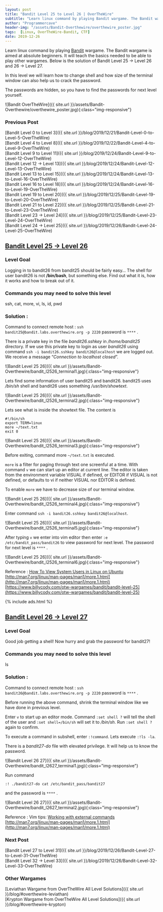 ```yaml
---
layout: post
title: "Bandit Level 25 to Level 26 | OverTheWire"
subtitle: "Learn linux command by playing Bandit wargame. The Bandit wargame is aimed at absolute beginners. It will teach the basics needed to be able to play other wargames. Below is the solution of Bandit Level 25 → Level 26 and 26 → Level 27. In this level we will learn how to change shell and how size of the terminal window can also help us to crack the password. The passwords are hidden, so you have to find the passwords for next level yourself."
author: "Programmercave"
header-img: "/assets/Bandit-Overthewire/overthewire_poster.jpg"
tags:  [Linux, OverTheWire-Bandit, CTF]
date: 2019-12-26
---
```


Learn linux command by playing [Bandit](https://overthewire.org/wargames/bandit/) wargame. The Bandit wargame is aimed at absolute beginners. It will teach the basics needed to be able to play other wargames. Below is the solution of Bandit Level 25 → Level 26 and 26 → Level 27. 

In this level we will learn how to change shell and how size of the terminal window can also help us to crack the password. 

The passwords are hidden, so you have to find the passwords for next level yourself.

![Bandit OverTheWire]({{ site.url }}/assets/Bandit-Overthewire/overthewire_poster.jpg){:class="img-responsive"}

### Previous Post

[Bandit Level 0 to Level 3]({{ site.url }}/blog/2019/12/21/Bandit-Level-0-to-Level-5-OverTheWire)<br/>
[Bandit Level 4 to Level 8]({{ site.url }}/blog/2019/12/22/Bandit-Level-4-to-Level-9-OverTheWire)<br/>
[Bandit Level 9 to Level 11]({{ site.url }}/blog/2019/12/24/Bandit-Level-9-to-Level-12-OverTheWire)<br/>
[Bandit Level 12 → Level 13]({{ site.url }}/blog/2019/12/24/Bandit-Level-12-Level-13-OverTheWire)<br/>
[Bandit Level 13 to Level 15]({{ site.url }}/blog/2019/12/24/Bandit-Level-13-to-Level-16-OverTheWire)<br/>
[Bandit Level 16 to Level 18]({{ site.url }}/blog/2019/12/24/Bandit-Level-16-to-Level-19-OverTheWire)<br/>
[Bandit Level 19 to Level 20]({{ site.url }}/blog/2019/12/25/Bandit-Level-19-to-Level-20-OverTheWire)<br/>
[Bandit Level 21 to Level 22]({{ site.url }}/blog/2019/12/25/Bandit-Level-21-to-Level-23-OverTheWire)<br/>
[Bandit Level 23 → Level 24]({{ site.url }}/blog/2019/12/25/Bandit-Level-23-Level-24-OverTheWire)<br/>
[Bandit Level 24 → Level 25]({{ site.url }}/blog/2019/12/26/Bandit-Level-24-Level-25-OverTheWire)

## [Bandit Level 25 → Level 26](https://overthewire.org/wargames/bandit/bandit26.html)

### Level Goal

Logging in to bandit26 from bandit25 should be fairly easy… The shell for user bandit26 is not **/bin/bash**, but something else. Find out what it is, how it works and how to break out of it.

### Commands you may need to solve this level

ssh, cat, more, vi, ls, id, pwd

### Solution : 

Command to connect remote host : `ssh bandit25@bandit.labs.overthewire.org -p 2220` password is `****` .

There is a private key in the file *bandit26.sshkey* in */home/bandit25* directory. If we use this private key to login as user *bandit26* using command `ssh -i bandit26.sshkey bandit26@localhost` we are logged out. We receive a message “*Connection to localhost closed*”.

![Bandit Level 25 26]({{ site.url }}/assets/Bandit-Overthewire/bandit_l2526_terminal1.jpg){:class="img-responsive"}

Lets find some information of user bandit25 and bandit26. bandit25 uses */bin/sh* shell and bandit26 uses something */usr/bin/showtext*.

![Bandit Level 25 26]({{ site.url }}/assets/Bandit-Overthewire/bandit_l2526_terminal2.jpg){:class="img-responsive"}

Lets see what is inside the showtext file. The content is
``` 
#!/bin/sh
export TERM=linux
more ~/text.txt
exit 0
```

![Bandit Level 25 26]({{ site.url }}/assets/Bandit-Overthewire/bandit_l2526_terminal3.jpg){:class="img-responsive"}

Before exiting, command more `~/text.txt` is executed.

`more` is a filter for paging through text one screenful at a time. With command `v` we can start up an editor at current line.  The editor is taken from the environment variable VISUAL if defined, or EDITOR if VISUAL is not defined, or defaults to vi if neither VISUAL nor EDITOR is defined.

To enable `more` we have to decrease size of our terminal window.

![Bandit Level 25 26]({{ site.url }}/assets/Bandit-Overthewire/bandit_l2526_terminal4.jpg){:class="img-responsive"}

Enter command `ssh -i bandit26.sshkey bandit26@localhost`.

![Bandit Level 25 26]({{ site.url }}/assets/Bandit-Overthewire/bandit_l2526_terminal5.jpg){:class="img-responsive"}

After typing `v` we enter into vim editor then enter `:e /etc/bandit_pass/bandit26` to view password for next level. The password for next level is `****` .

![Bandit Level 25 26]({{ site.url }}/assets/Bandit-Overthewire/bandit_l2526_terminal6.jpg){:class="img-responsive"}

Reference : [How To View System Users in Linux on Ubuntu](https://www.digitalocean.com/community/tutorials/how-to-view-system-users-in-linux-on-ubuntu)<br/>
[http://man7.org/linux/man-pages/man1/more.1.html](http://man7.org/linux/man-pages/man1/more.1.html)<br/>
[https://www.billycody.com/otw-wargames/bandit/bandit-level-25](https://www.billycody.com/otw-wargames/bandit/bandit-level-25)

{% include ads.html %}<br/>

## [Bandit Level 26 → Level 27](https://overthewire.org/wargames/bandit/bandit27.html)

### Level Goal

Good job getting a shell! Now hurry and grab the password for bandit27!

### Commands you may need to solve this level

ls

### Solution : 

Command to connect remote host : `ssh bandit26@bandit.labs.overthewire.org -p 2220` password is `****` .

Before running the above command, shrink the terminal window like we have done in previous level.

Enter `v` to start up an editor mode. Command `:set shell ?` will tell the shell of the user and `:set shell=/bin/sh` will set it to */bin/sh*. Run `:set shell ?` again to confirm.

To execute a command in subshell, enter `:!command`. Lets execute `:!ls -la`.

There is a *bandit27-do* file with elevated privilege. It will help us to know the password.

![Bandit Level 26 27]({{ site.url }}/assets/Bandit-Overthewire/bandit_l2627_terminal1.jpg){:class="img-responsive"}

Run command 
```
:! ./bandit27-do cat /etc/bandit_pass/bandit27
```

and the password is `****` .

![Bandit Level 26 27]({{ site.url }}/assets/Bandit-Overthewire/bandit_l2627_terminal2.jpg){:class="img-responsive"}


Reference : Vim tips: [Working with external commands](https://www.linux.com/tutorials/vim-tips-working-external-commands/)<br/>
[http://man7.org/linux/man-pages/man1/more.1.html](http://man7.org/linux/man-pages/man1/more.1.html)

### Next Post

[Bandit Level 27 to Level 31]({{ site.url }}/blog/2019/12/26/Bandit-Level-27-to-Level-31-OverTheWire)<br/>
[Bandit Level 32 → Level 33]({{ site.url }}/blog/2019/12/26/Bandit-Level-32-Level-33-OverTheWire)<br/>

### Other Wargames
[Leviathan Wargame from OverTheWire All Level Solutions]({{ site.url }}/blog/#overthewire-leviathan)<br/> 
[Krypton Wargame from OverTheWire All Level Solutions]({{ site.url }}/blog/#overthewire-krypton)<br/>

